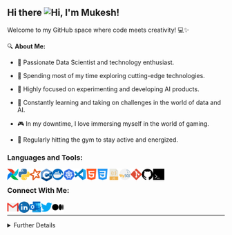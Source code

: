 ## Hi there <img width="28px" alt="Hi" src="https://user-images.githubusercontent.com/1303154/88677602-1635ba80-d120-11ea-84d8-d263ba5fc3c0.gif" />, I'm Mukesh!

Welcome to my GitHub space where code meets creativity! 💻✨

🔍 **About Me:**

- 🌱 Passionate Data Scientist and technology enthusiast.
  
- 🚀 Spending most of my time exploring cutting-edge technologies.
  
- 🤖 Highly focused on experimenting and developing AI products.
  
- 🧠 Constantly learning and taking on challenges in the world of data and AI.
  
- 🎮 In my downtime, I love immersing myself in the world of gaming.
  
- 💪 Regularly hitting the gym to stay active and energized.

### **Languages and Tools**:

[<img align="left" alt="Airflow" width="26px" src="tools-&-languages/airflow.png" />](https://airflow.apache.org/docs/stable/)

[<img align="left" alt="Python" width="26px" src="tools-&-languages/python.svg" />](https://docs.python.org/3/)

[<img align="left" alt="PySpark" width="26px" src="tools-&-languages/spark.svg" />](https://spark.apache.org/docs/latest/api/python/index.html)

[<img align="left" alt="C++" width="26px" src="tools-&-languages/c++.svg" />](https://devdocs.io/cpp/)

[<img align="left" alt="Docker" width="26px" src="tools-&-languages/docker.svg" />](https://docs.docker.com/engine/)

[<img align="left" alt="Kubernetes" width="26px" src="tools-&-languages/kubernetes.svg" />](https://kubernetes.io/docs/home/)

[<img align="left" alt="Visual Studio Code" width="26px" src="tools-&-languages/visual-studio-code.svg" />](https://docs.microsoft.com/en-us/visualstudio/?view=vs-2019)

[<img align="left" alt="HTML5" width="26px" src="tools-&-languages/html5.svg" />](https://devdocs.io/html/)

[<img align="left" alt="CSS3" width="26px" src="tools-&-languages/css3.svg" />](https://devdocs.io/css/)

[<img align="left" alt="JavaScript" width="26px" src="tools-&-languages/javascript.svg" />](https://devdocs.io/javascript/)

[<img align="left" alt="MySQL" width="26px" src="tools-&-languages/mysql.svg" />](https://dev.mysql.com/doc/)

[<img align="left" alt="Git" width="26px" src="tools-&-languages/git.svg" />](https://git-scm.com/doc)

[<img align="left" alt="GitHub" width="26px" src="tools-&-languages/github.svg" />](https://docs.github.com/en)

[<img align="left" alt="Terminal" width="26px" src="tools-&-languages/terminal.svg" />](https://docs.microsoft.com/en-us/windows/terminal/)

<br />

### **Connect With Me**:

[<img align="left" alt="GMail" width="26px" src="social/gmail.svg" />](devsofmukesh@gmail.com)

[<img align="left" alt="LinkedIn" width="26px" src="social/linkedin.svg" />](https://www.linkedin.com/in/mk09/)

[<img align="left" alt="Outlook" width="26px" src="social/outlook.svg" />](devsofmukesh@hotmail.com)

[<img align="left" alt="Twitter" width="26px" src="social/twitter.svg" />](https://twitter.com/devsofmukesh)

[<img align="left" alt="Medium" width="26px" src="social/medium.svg" />](https://medium.com/@devsofmukesh)

<br />

---
<details>

<summary>Further Details</summary>

</br>

<p align="center">
    <a href="https://wakatime.com/@018c2922-6f10-4286-bdc9-b5c214a1ed36">
    <img src="https://wakatime.com/badge/user/018c2922-6f10-4286-bdc9-b5c214a1ed36.svg" alt="total time coded" />
    </a>
    <a href="https://komarev.com/ghpvc/?username=devsofmukesh">
    <img src="https://komarev.com/ghpvc/?username=devsofmukesh" alt="profile views" />
    </a>
    <a href="https://github.com/devsofmukesh?tab=followers">
    <img src="https://img.shields.io/github/followers/devsofmukesh?logo=github&style=plastic" alt="followers">
    </a>
    <a href="https://github.com/devsofmukesh/devsofmukesh">
    <img src="https://img.shields.io/github/downloads/devsofmukesh/devsofmukesh/total" alt="total downloads">
    </a>
    <a href="https://github.com/devsofmukesh/devsofmukesh">
    <img src="https://img.shields.io/github/commit-activity/m/devsofmukesh/devsofmukesh" alt="commit activity">
    </a>
</p>

### **Coding Stats:**

<!--START_SECTION:waka-->

```txt
Python       4 hrs 28 mins   ██████████████████████▓░░   90.72 %
TOML         21 mins         ██░░░░░░░░░░░░░░░░░░░░░░░   07.36 %
CSS          4 mins          ▒░░░░░░░░░░░░░░░░░░░░░░░░   01.43 %
SQL          0 secs          ░░░░░░░░░░░░░░░░░░░░░░░░░   00.22 %
Git Config   0 secs          ░░░░░░░░░░░░░░░░░░░░░░░░░   00.14 %
```

<!--END_SECTION:waka-->

### **GitHub Stats:** 

<p align="left">
<a href="https://github.com/devsofmukesh/devsofmukesh">
<img width="400px" height="153px" src="https://github-readme-stats.vercel.app/api?username=devsofmukesh&hide=stars&show_icons=true&hide_border=true&theme=transparent" alt="GitHub Stats Card">
</a>
<a href="https://github.com/devsofmukesh/devsofmukesh">
<img width="400px" height="153px" src="https://github-readme-stats.vercel.app/api/top-langs/?username=devsofmukesh&layout=compact&hide_border=true&theme=transparent" alt="Languages Used Card">
</a>
</p>

</details>
